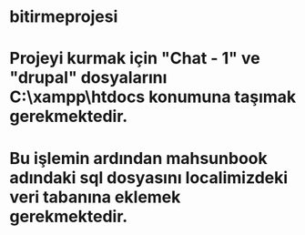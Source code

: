 # bitirmeprojesi

# Projeyi kurmak için "Chat - 1" ve "drupal" dosyalarını C:\xampp\htdocs konumuna taşımak gerekmektedir.
# Bu işlemin ardından mahsunbook adındaki sql dosyasını localimizdeki veri tabanına eklemek gerekmektedir.
